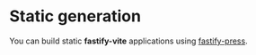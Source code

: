 # Static generation

You can build static <b>fastify-vite</b> applications using [fastify-press](...).

